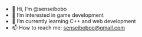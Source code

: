 - 👋 Hi, I’m @senseibobo
- 👀 I’m interested in game development 
- 🌱 I’m currently learning C++ and web development
- 📫 How to reach me: senseiboboo@gmail.com
